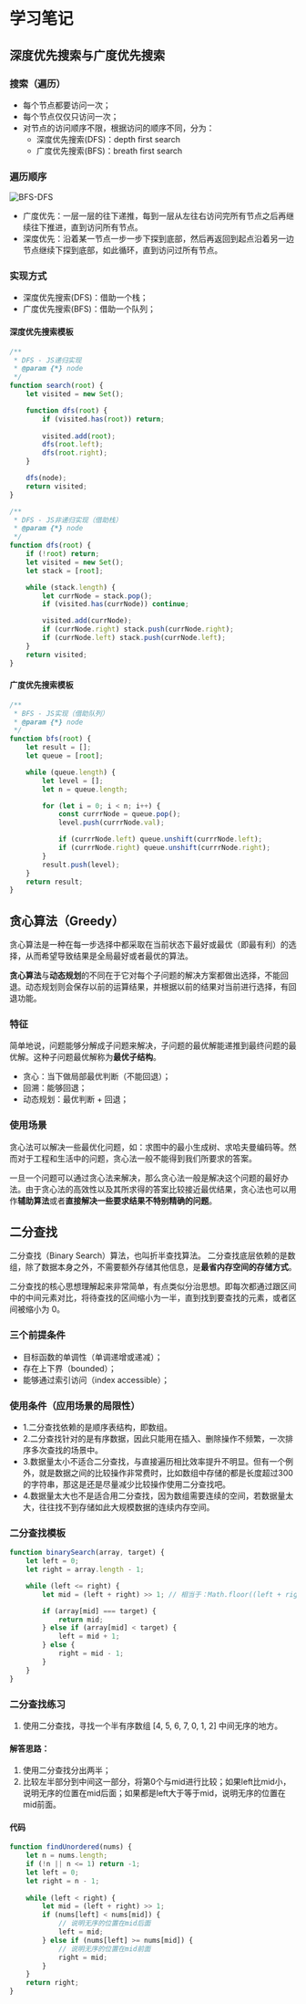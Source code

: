 # 学习笔记

## 深度优先搜索与广度优先搜索

### 搜索（遍历）

* 每个节点都要访问一次；
* 每个节点仅仅只访问一次；
* 对节点的访问顺序不限，根据访问的顺序不同，分为：
    - 深度优先搜索(DFS)：depth first search
    - 广度优先搜索(BFS)：breath first search

### 遍历顺序

![BFS-DFS](https://thinktxt.static.lxyour.com/note/BFS-DFS.png)

* 广度优先：一层一层的往下递推，每到一层从左往右访问完所有节点之后再继续往下推进，直到访问所有节点。
* 深度优先：沿着某一节点一步一步下探到底部，然后再返回到起点沿着另一边节点继续下探到底部，如此循环，直到访问过所有节点。

### 实现方式
* 深度优先搜索(DFS)：借助一个栈；
* 广度优先搜索(BFS)：借助一个队列；

#### 深度优先搜索模板

```javascript
/**
 * DFS - JS递归实现
 * @param {*} node 
 */
function search(root) {
    let visited = new Set();

    function dfs(root) {
        if (visited.has(root)) return;
        
        visited.add(root);
        dfs(root.left);
        dfs(root.right);
    }

    dfs(node);
    return visited;
}

/**
 * DFS - JS非递归实现（借助栈）
 * @param {*} node 
 */
function dfs(root) {
    if (!root) return;
    let visited = new Set();
    let stack = [root];

    while (stack.length) {
        let currNode = stack.pop();
        if (visited.has(currNode)) continue;

        visited.add(currNode);
        if (currNode.right) stack.push(currNode.right);
        if (currNode.left) stack.push(currNode.left);
    }
    return visited;
}
```

#### 广度优先搜索模板

```javascript
/**
 * BFS - JS实现（借助队列）
 * @param {*} node 
 */
function bfs(root) {
    let result = [];
    let queue = [root];

    while (queue.length) {
        let level = [];
        let n = queue.length;

        for (let i = 0; i < n; i++) {
            const currrNode = queue.pop();
            level.push(currrNode.val);

            if (currrNode.left) queue.unshift(currrNode.left);
            if (currrNode.right) queue.unshift(currrNode.right);
        }
        result.push(level);
    }
    return result;
}
```

## 贪心算法（Greedy）
贪心算法是一种在每一步选择中都采取在当前状态下最好或最优（即最有利）的选择，从而希望导致结果是全局最好或者最优的算法。

**贪心算法**与**动态规划**的不同在于它对每个子问题的解决方案都做出选择，不能回退。动态规划则会保存以前的运算结果，并根据以前的结果对当前进行选择，有回退功能。

### 特征
简单地说，问题能够分解成子问题来解决，子问题的最优解能递推到最终问题的最优解。这种子问题最优解称为**最优子结构**。

* 贪心：当下做局部最优判断（不能回退）；
* 回溯：能够回退；
* 动态规划：最优判断 + 回退；

### 使用场景

贪心法可以解决一些最优化问题，如：求图中的最小生成树、求哈夫曼编码等。然而对于工程和生活中的问题，贪心法一般不能得到我们所要求的答案。 

一旦一个问题可以通过贪心法来解决，那么贪心法一般是解决这个问题的最好办法。由于贪心法的高效性以及其所求得的答案比较接近最优结果，贪心法也可以用作**辅助算法**或者**直接解决一些要求结果不特别精确的问题**。

## 二分查找
二分查找（Binary Search）算法，也叫折半查找算法。
二分查找底层依赖的是数组，除了数据本身之外，不需要额外存储其他信息，是**最省内存空间的存储方式**。

二分查找的核心思想理解起来非常简单，有点类似分治思想。即每次都通过跟区间中的中间元素对比，将待查找的区间缩小为一半，直到找到要查找的元素，或者区间被缩小为 0。

### 三个前提条件

* 目标函数的单调性（单调递增或递减）；
* 存在上下界（bounded）；
* 能够通过索引访问（index accessible）；

### 使用条件（应用场景的局限性）
* 1.二分查找依赖的是顺序表结构，即数组。
* 2.二分查找针对的是有序数据，因此只能用在插入、删除操作不频繁，一次排序多次查找的场景中。
* 3.数据量太小不适合二分查找，与直接遍历相比效率提升不明显。但有一个例外，就是数据之间的比较操作非常费时，比如数组中存储的都是长度超过300的字符串，那这是还是尽量减少比较操作使用二分查找吧。
* 4.数据量太大也不是适合用二分查找，因为数组需要连续的空间，若数据量太大，往往找不到存储如此大规模数据的连续内存空间。

### 二分查找模板

```javascript
function binarySearch(array, target) {
    let left = 0;
    let right = array.length - 1;

    while (left <= right) {
        let mid = (left + right) >> 1; // 相当于：Math.floor((left + right) / 2);

        if (array[mid] === target) {
            return mid;
        } else if (array[mid] < target) {
            left = mid + 1;
        } else {
            right = mid - 1;
        }
    }
}
```

### 二分查找练习
1. 使用二分查找，寻找一个半有序数组 [4, 5, 6, 7, 0, 1, 2] 中间无序的地方。

#### 解答思路：
1. 使用二分查找分出两半；
2. 比较左半部分到中间这一部分，将第0个与mid进行比较；如果left比mid小，说明无序的位置在mid后面；如果都是left大于等于mid，说明无序的位置在mid前面。

#### 代码

```javascript
function findUnordered(nums) {
    let n = nums.length;
    if (!n || n <= 1) return -1;
    let left = 0;
    let right = n - 1;
    
    while (left < right) {
        let mid = (left + right) >> 1;
        if (nums[left] < nums[mid]) {
            // 说明无序的位置在mid后面
            left = mid;
        } else if (nums[left] >= nums[mid]) {
            // 说明无序的位置在mid前面
            right = mid;
        }
    }
    return right;
}
```
